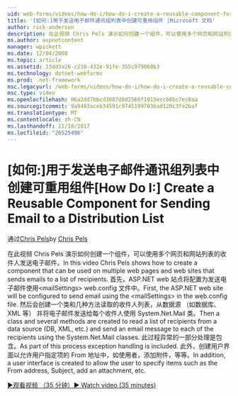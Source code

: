```yaml
---
uid: web-forms/videos/how-do-i/how-do-i-create-a-reusable-component-for-sending-email-to-a-distribution-list
title: '[如何:]用于发送电子邮件通讯组列表中创建可重用组件 |Microsoft 文档'
author: rick-anderson
description: 在此视频 Chris Pels 演示如何创建一个组件，可以使用多个网页和网站列表的收件人发送电子邮件。 Firs...
ms.author: aspnetcontent
manager: wpickett
ms.date: 12/04/2008
ms.topic: article
ms.assetid: 13dd3a26-c210-432e-91fe-355c979060b3
ms.technology: dotnet-webforms
ms.prod: .net-framework
msc.legacyurl: /web-forms/videos/how-do-i/how-do-i-create-a-reusable-component-for-sending-email-to-a-distribution-list
msc.type: video
ms.openlocfilehash: 06a2dd7bbcd3087d8d2566f1015eccb8bc7ec8aa
ms.sourcegitcommit: 9a9483aceb34591c97451997036a9120c3fe2baf
ms.translationtype: MT
ms.contentlocale: zh-CN
ms.lasthandoff: 11/10/2017
ms.locfileid: "26525496"
---
```

<a name="how-do-i-create-a-reusable-component-for-sending-email-to-a-distribution-list"></a><span data-ttu-id="10036-104">[如何:]用于发送电子邮件通讯组列表中创建可重用组件</span><span class="sxs-lookup"><span data-stu-id="10036-104">[How Do I:] Create a Reusable Component for Sending Email to a Distribution List</span></span>
====================
<span data-ttu-id="10036-105">通过[Chris Pels](https://twitter.com/chrispels)</span><span class="sxs-lookup"><span data-stu-id="10036-105">by [Chris Pels](https://twitter.com/chrispels)</span></span>

<span data-ttu-id="10036-106">在此视频 Chris Pels 演示如何创建一个组件，可以使用多个网页和网站列表的收件人发送电子邮件。</span><span class="sxs-lookup"><span data-stu-id="10036-106">In this video Chris Pels shows how to create a component that can be used on multiple web pages and web sites that sends emails to a list of recipients.</span></span> <span data-ttu-id="10036-107">首先，ASP.NET web 站点将配置为发送电子邮件使用&lt;mailSettings&gt; web.config 文件中。</span><span class="sxs-lookup"><span data-stu-id="10036-107">First, the ASP.NET web site will be configured to send email using the &lt;mailSettings&gt; in the web.config file.</span></span> <span data-ttu-id="10036-108">然后会创建一个类和几种方法读取的收件人列表，从数据源 （如数据库、 XML 等） 并将电子邮件发送给每个收件人使用 System.Net.Mail 类。</span><span class="sxs-lookup"><span data-stu-id="10036-108">Then a class and several methods are created to read a list of recipients from a data source (DB, XML, etc.) and send an email message to each of the recipients using the System.Net.Mail classes.</span></span> <span data-ttu-id="10036-109">此过程异常的一部分处理是包含。</span><span class="sxs-lookup"><span data-stu-id="10036-109">As part of this process exception handling is included.</span></span> <span data-ttu-id="10036-110">此外，创建用户界面以允许用户指定项的 From 地址中，如使用者，添加附件，等等。</span><span class="sxs-lookup"><span data-stu-id="10036-110">In addition, a user interface is created to allow the user to specify items such as the From address, Subject, add an attachment, etc.</span></span>

[<span data-ttu-id="10036-111">&#9654;观看视频 （35 分钟）</span><span class="sxs-lookup"><span data-stu-id="10036-111">&#9654; Watch video (35 minutes)</span></span>](https://channel9.msdn.com/Blogs/ASP-NET-Site-Videos/how-do-i-create-a-reusable-component-for-sending-email-to-a-distribution-list)
